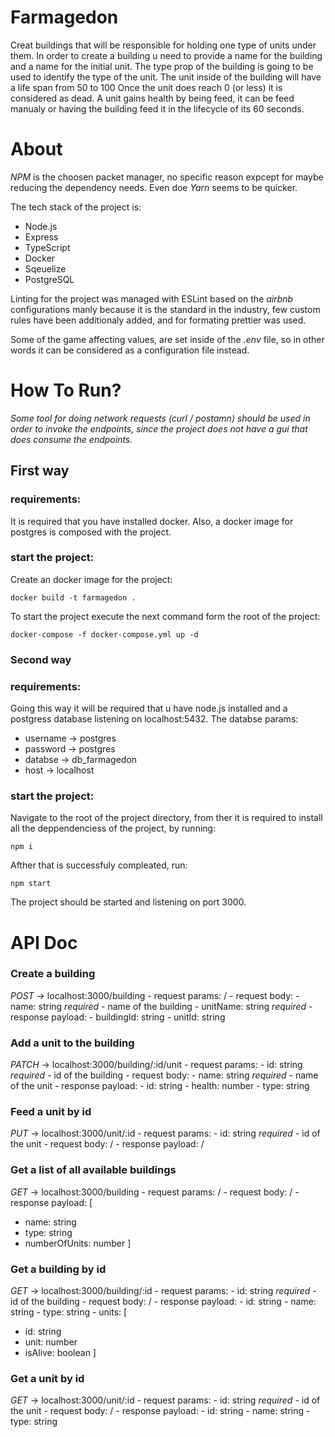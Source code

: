 # Farmagedon

Creat buildings that will be responsible for holding one type of units under them. In order to create a building u need to provide a name for the building and a name for the initial unit. The type prop of the building is going to be used to identify the type of the unit. The unit inside of the building will have a life span from 50 to 100 Once the unit does reach 0 (or less) it is considered as dead. A unit gains health by being feed, it can be feed manualy or having the building feed it in the lifecycle of its 60 seconds.

# About

_NPM_ is the choosen packet manager, no specific reason expcept for maybe reducing the dependency needs. Even doe _Yarn_ seems to be quicker.

The tech stack of the project is:

- Node.js
- Express
- TypeScript
- Docker
- Sqeuelize
- PostgreSQL

Linting for the project was managed with ESLint based on the _airbnb_ configurations manly because it is the standard in the industry, few custom rules have been additionaly added, and for formating prettier was used.

Some of the game affecting values, are set inside of the _.env_ file, so in other words it can be considered as a configuration file instead.

# How To Run?

_Some tool for doing network requests (curl / postamn) should be used in order to invoke the endpoints, since the project does not have a gui that does consume the endpoints._

## First way

### requirements:

It is required that you have installed docker. Also, a docker image for postgres is composed with the project.

### start the project:

Create an docker image for the project:

```
docker build -t farmagedon .
```

To start the project execute the next command form the root of the project:

```
docker-compose -f docker-compose.yml up -d
```

### Second way

### requirements:

Going this way it will be required that u have node.js installed and a postgress database listening on localhost:5432. The databse params:

- username -> postgres
- password -> postgres
- databse -> db_farmagedon
- host -> localhost

### start the project:

Navigate to the root of the project directory, from ther it is required to install all the deppendenciess of the project, by running:

```
npm i
```

Afther that is successfuly compleated, run:

```
npm start
```

The project should be started and listening on port 3000.

# API Doc

### Create a building

_POST_ -> localhost:3000/building - request params:
/ - request body: - name: string _required_ - name of the building - unitName: string _required_ - response payload: - buildingId: string - unitId: string

### Add a unit to the building

_PATCH_ -> localhost:3000/building/:id/unit - request params: - id: string _required_ - id of the building - request body: - name: string _required_ - name of the unit - response payload: - id: string - health: number - type: string

### Feed a unit by id

_PUT_ -> localhost:3000/unit/:id - request params: - id: string _required_ - id of the unit - request body:
/ - response payload:
/

### Get a list of all available buildings

_GET_ -> localhost:3000/building - request params:
/ - request body:
/ - response payload: [

- name: string
- type: string
- numberOfUnits: number
  ]

### Get a building by id

_GET_ -> localhost:3000/building/:id - request params: - id: string _required_ - id of the building - request body:
/ - response payload: - id: string - name: string - type: string - units: [

- id: string
- unit: number
- isAlive: boolean
  ]

### Get a unit by id

_GET_ -> localhost:3000/unit/:id - request params: - id: string _required_ - id of the unit - request body:
/ - response payload: - id: string - name: string - type: string
